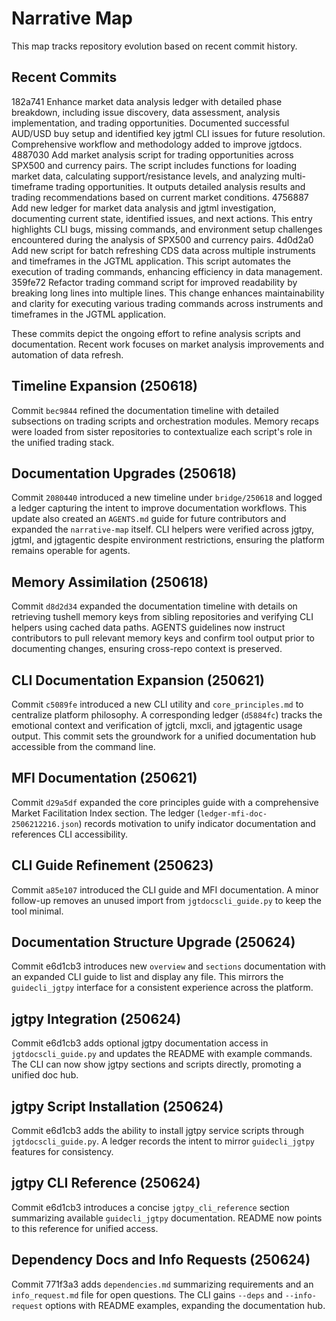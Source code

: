 # Narrative Map

This map tracks repository evolution based on recent commit history.

## Recent Commits

182a741 Enhance market data analysis ledger with detailed phase breakdown, including issue discovery, data assessment, analysis implementation, and trading opportunities. Documented successful AUD/USD buy setup and identified key jgtml CLI issues for future resolution. Comprehensive workflow and methodology added to improve jgtdocs.
4887030 Add market analysis script for trading opportunities across SPX500 and currency pairs. The script includes functions for loading market data, calculating support/resistance levels, and analyzing multi-timeframe trading opportunities. It outputs detailed analysis results and trading recommendations based on current market conditions.
4756887 Add new ledger for market data analysis and jgtml investigation, documenting current state, identified issues, and next actions. This entry highlights CLI bugs, missing commands, and environment setup challenges encountered during the analysis of SPX500 and currency pairs.
4d0d2a0 Add new script for batch refreshing CDS data across multiple instruments and timeframes in the JGTML application. This script automates the execution of trading commands, enhancing efficiency in data management.
359fe72 Refactor trading command script for improved readability by breaking long lines into multiple lines. This change enhances maintainability and clarity for executing various trading commands across instruments and timeframes in the JGTML application.

These commits depict the ongoing effort to refine analysis scripts and documentation. Recent work focuses on market analysis improvements and automation of data refresh.

## Timeline Expansion (250618)
Commit `bec9844` refined the documentation timeline with detailed subsections on trading scripts and orchestration modules. Memory recaps were loaded from sister repositories to contextualize each script's role in the unified trading stack.

## Documentation Upgrades (250618)
Commit `2080440` introduced a new timeline under `bridge/250618` and logged a
ledger capturing the intent to improve documentation workflows. This update also
created an `AGENTS.md` guide for future contributors and expanded the
`narrative-map` itself. CLI helpers were verified across jgtpy, jgtml, and
jgtagentic despite environment restrictions, ensuring the platform remains
operable for agents.

## Memory Assimilation (250618)
Commit `d8d2d34` expanded the documentation timeline with details on
retrieving tushell memory keys from sibling repositories and verifying
CLI helpers using cached data paths. AGENTS guidelines now instruct
contributors to pull relevant memory keys and confirm tool output prior
to documenting changes, ensuring cross-repo context is preserved.

## CLI Documentation Expansion (250621)
Commit `c5089fe` introduced a new CLI utility and `core_principles.md` to centralize platform philosophy. A corresponding ledger (`d5884fc`) tracks the emotional context and verification of jgtcli, mxcli, and jgtagentic usage output. This commit sets the groundwork for a unified documentation hub accessible from the command line.

## MFI Documentation (250621)
Commit `d29a5df` expanded the core principles guide with a comprehensive Market Facilitation Index section. The ledger (`ledger-mfi-doc-2506212216.json`) records motivation to unify indicator documentation and references CLI accessibility.

## CLI Guide Refinement (250623)
Commit `a85e107` introduced the CLI guide and MFI documentation. A minor follow-up removes an unused import from `jgtdocscli_guide.py` to keep the tool minimal.


## Documentation Structure Upgrade (250624)
Commit e6d1cb3 introduces new `overview` and `sections` documentation with an expanded CLI guide to list and display any file. This mirrors the `guidecli_jgtpy` interface for a consistent experience across the platform.

## jgtpy Integration (250624)
Commit e6d1cb3 adds optional jgtpy documentation access in `jgtdocscli_guide.py` and updates the README with example commands. The CLI can now show jgtpy sections and scripts directly, promoting a unified doc hub.

## jgtpy Script Installation (250624)
Commit e6d1cb3 adds the ability to install jgtpy service scripts through `jgtdocscli_guide.py`. A ledger records the intent to mirror `guidecli_jgtpy` features for consistency.

## jgtpy CLI Reference (250624)
Commit e6d1cb3 introduces a concise `jgtpy_cli_reference` section summarizing available `guidecli_jgtpy` documentation. README now points to this reference for unified access.

## Dependency Docs and Info Requests (250624)
Commit 771f3a3 adds `dependencies.md` summarizing requirements and an `info_request.md` file for open questions. The CLI gains `--deps` and `--info-request` options with README examples, expanding the documentation hub.
